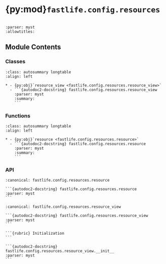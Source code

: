 # {py:mod}`fastlife.config.resources`

```{py:module} fastlife.config.resources
```

```{autodoc2-docstring} fastlife.config.resources
:parser: myst
:allowtitles:
```

## Module Contents

### Classes

````{list-table}
:class: autosummary longtable
:align: left

* - {py:obj}`resource_view <fastlife.config.resources.resource_view>`
  - ```{autodoc2-docstring} fastlife.config.resources.resource_view
    :parser: myst
    :summary:
    ```
````

### Functions

````{list-table}
:class: autosummary longtable
:align: left

* - {py:obj}`resource <fastlife.config.resources.resource>`
  - ```{autodoc2-docstring} fastlife.config.resources.resource
    :parser: myst
    :summary:
    ```
````

### API

````{py:function} resource(name: str, *, path: str | None = None, collection_path: str | None = None, description: str | None = None, external_docs: fastlife.config.configurator.ExternalDocs | None = None) -> typing.Callable[..., typing.Any]
:canonical: fastlife.config.resources.resource

```{autodoc2-docstring} fastlife.config.resources.resource
:parser: myst
```
````

````{py:class} resource_view(permission: str | None = None, status_code: int | None = None, summary: str | None = None, description: str | None = None, response_description: str = 'Successful Response', deprecated: bool | None = None, methods: list[str] | None = None, operation_id: str | None = None, response_model_include: fastapi.types.IncEx | None = None, response_model_exclude: fastapi.types.IncEx | None = None, response_model_by_alias: bool = True, response_model_exclude_unset: bool = False, response_model_exclude_defaults: bool = False, response_model_exclude_none: bool = False, include_in_schema: bool = True, openapi_extra: dict[str, typing.Any] | None = None)
:canonical: fastlife.config.resources.resource_view

```{autodoc2-docstring} fastlife.config.resources.resource_view
:parser: myst
```

```{rubric} Initialization
```

```{autodoc2-docstring} fastlife.config.resources.resource_view.__init__
:parser: myst
```

````
